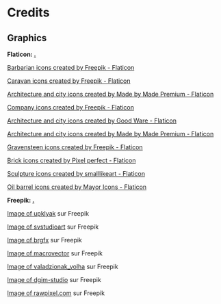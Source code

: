 # Credits

## Graphics

<b><p>Flaticon:   <a href="https://www.flaticon.com/">.</a></p></b>
<p><a href="https://www.flaticon.com/free-icons/barbarian" title="barbarian icons">Barbarian icons created by Freepik - Flaticon</a></p>
<p><a href="https://www.flaticon.com/free-icons/caravan" title="caravan icons">Caravan icons created by Freepik - Flaticon</a></p>
<p><a href="https://www.flaticon.com/free-icons/architecture-and-city" title="architecture and city icons">Architecture and city icons created by Made by Made Premium - Flaticon</a></p>
<p><a href="https://www.flaticon.com/free-icons/company" title="company icons">Company icons created by Freepik - Flaticon</a></p>
<p><a href="https://www.flaticon.com/free-icons/architecture-and-city" title="architecture and city icons">Architecture and city icons created by Good Ware - Flaticon</a></p>
<p><a href="https://www.flaticon.com/free-icons/architecture-and-city" title="architecture and city icons">Architecture and city icons created by Made by Made Premium - Flaticon</a></p>
<p><a href="https://www.flaticon.com/free-icons/gravensteen" title="gravensteen icons">Gravensteen icons created by Freepik - Flaticon</a></p>
<p><a href="https://www.flaticon.com/free-icons/brick" title="brick icons">Brick icons created by Pixel perfect - Flaticon</a></p>
<p><a href="https://www.flaticon.com/free-icons/sculpture" title="sculpture icons">Sculpture icons created by smalllikeart - Flaticon</a></p>
<p><a href="https://www.flaticon.com/free-icons/oil-barrel" title="oil barrel icons">Oil barrel icons created by Mayor Icons - Flaticon</a></p>

<b><p>Freepik:   <a href="https://www.freepik.com/">.</a></p></b>
<p><a href="https://fr.freepik.com/vecteurs-libre/prairie-herbe-verte-coniferes-collines_22970599.htm#query=grassland&position=12&from_view=search&track=sph">Image of upklyak</a> sur Freepik</p>
<p><a href="https://fr.freepik.com/vecteurs-libre/champ-ete-paysage-vert-au-dessus-collines-herbe_11571803.htm#query=hill&position=1&from_view=search&track=sph">Image of svstudioart</a> sur Freepik</p>
<p><a href="https://fr.freepik.com/vecteurs-libre/paysage-parc-naturel-fond-vide_11206862.htm#query=forest&position=16&from_view=search&track=sph?log-in=google">Image of brgfx</a> sur Freepik</p>
<p><a href="https://fr.freepik.com/vecteurs-libre/fond-gres-montagnes-du-desert-desert-sec-sous-soleil-desert-sable-sans-fin_13031986.htm#query=desert&position=20&from_view=search&track=sph">Image of macrovector</a> sur Freepik</p>
<p><a href="https://fr.freepik.com/vecteurs-libre/cretes-montagne-illustration-vectorielle-du-lever-du-soleil_11950790.htm#query=montagne&position=3&from_view=search&track=sph">Image of valadzionak_volha</a> sur Freepik</p>
<p><a href="https://fr.freepik.com/vecteurs-libre/ancien-modele-carte-nautique_7998456.htm#query=carte%20ancienne&position=9&from_view=search&track=sph">Image of dgim-studio</a> sur Freepik</p>
<p><a href="https://fr.freepik.com/vecteurs-libre/dollar_2900482.htm#query=coin&position=0&from_view=search&track=sph">Image of rawpixel.com</a> sur Freepik</p>
